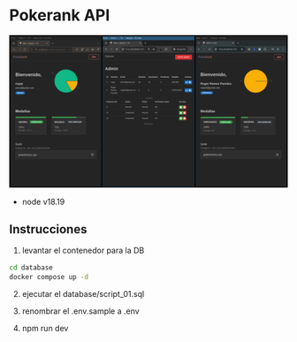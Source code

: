 # Pokerank API

![PokeRank](./pokerank.png)

- node v18.19

## Instrucciones

1. levantar el contenedor para la DB
```sh
cd database
docker compose up -d
```

2. ejecutar el database/script_01.sql

3. renombrar el .env.sample a .env

3. npm run dev
